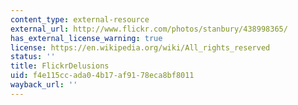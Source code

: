 ```yaml
---
content_type: external-resource
external_url: http://www.flickr.com/photos/stanbury/438998365/
has_external_license_warning: true
license: https://en.wikipedia.org/wiki/All_rights_reserved
status: ''
title: FlickrDelusions
uid: f4e115cc-ada0-4b17-af91-78eca8bf8011
wayback_url: ''
---
```

